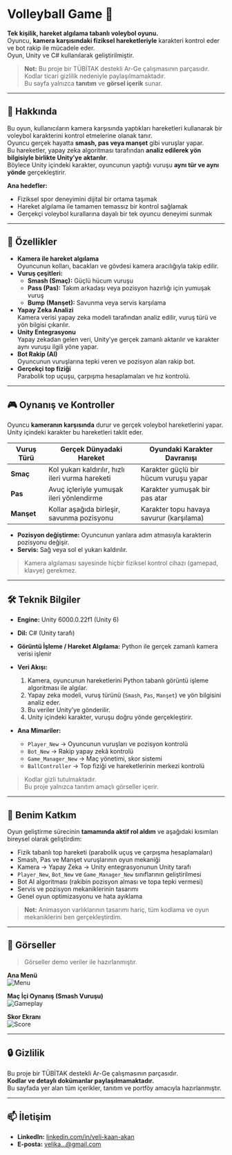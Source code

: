 # Volleyball Game 🏐

**Tek kişilik, hareket algılama tabanlı voleybol oyunu.**  
Oyuncu, **kamera karşısındaki fiziksel hareketleriyle** karakteri kontrol eder ve bot rakip ile mücadele eder.  
Oyun, Unity ve C# kullanılarak geliştirilmiştir.  

> **Not:** Bu proje bir TÜBİTAK destekli Ar-Ge çalışmasının parçasıdır.  
> Kodlar ticari gizlilik nedeniyle paylaşılmamaktadır.  
> Bu sayfa yalnızca **tanıtım** ve **görsel içerik** sunar.

---

## 🎯 Hakkında
Bu oyun, kullanıcıların kamera karşısında yaptıkları hareketleri kullanarak bir voleybol karakterini kontrol etmelerine olanak tanır.  
Oyuncu gerçek hayatta **smash, pas veya manşet** gibi vuruşlar yapar.  
Bu hareketler, yapay zeka algoritması tarafından **analiz edilerek yön bilgisiyle birlikte Unity’ye aktarılır**.  
Böylece Unity içindeki karakter, oyuncunun yaptığı vuruşu **aynı tür ve aynı yönde** gerçekleştirir.

**Ana hedefler:**
- Fiziksel spor deneyimini dijital bir ortama taşımak
- Hareket algılama ile tamamen temassız bir kontrol sağlamak
- Gerçekçi voleybol kurallarına dayalı bir tek oyuncu deneyimi sunmak

---

## 🚀 Özellikler
- **Kamera ile hareket algılama**  
  Oyuncunun kolları, bacakları ve gövdesi kamera aracılığıyla takip edilir.
- **Vuruş çeşitleri:**  
  - **Smash (Smaç):** Güçlü hücum vuruşu  
  - **Pass (Pas):** Takım arkadaşı veya pozisyon hazırlığı için yumuşak vuruş  
  - **Bump (Manşet):** Savunma veya servis karşılama  
- **Yapay Zeka Analizi**  
  Kamera verisi yapay zeka modeli tarafından analiz edilir, vuruş türü ve yön bilgisi çıkarılır.
- **Unity Entegrasyonu**  
  Yapay zekadan gelen veri, Unity’ye gerçek zamanlı aktarılır ve karakter aynı vuruşu ilgili yöne yapar.
- **Bot Rakip (AI)**  
  Oyuncunun vuruşlarına tepki veren ve pozisyon alan rakip bot.
- **Gerçekçi top fiziği**  
  Parabolik top uçuşu, çarpışma hesaplamaları ve hız kontrolü.

---

## 🎮 Oynanış ve Kontroller
Oyuncu **kameranın karşısında** durur ve gerçek voleybol hareketlerini yapar.  
Unity içindeki karakter bu hareketleri taklit eder.

| Vuruş Türü | Gerçek Dünyadaki Hareket | Oyundaki Karakter Davranışı |
|------------|--------------------------|-----------------------------|
| **Smaç** | Kol yukarı kaldırılır, hızlı ileri vurma hareketi | Karakter güçlü bir hücum vuruşu yapar |
| **Pas** | Avuç içleriyle yumuşak ileri yönlendirme | Karakter yumuşak bir pas atar |
| **Manşet** | Kollar aşağıda birleşir, savunma pozisyonu | Karakter topu havaya savurur (karşılama) |

- **Pozisyon değiştirme:** Oyuncunun yanlara adım atmasıyla karakterin pozisyonu değişir.
- **Servis:** Sağ veya sol el yukarı kaldırılır.

> Kamera algılaması sayesinde hiçbir fiziksel kontrol cihazı (gamepad, klavye) gerekmez.

---

## 🛠 Teknik Bilgiler
- **Engine:** Unity 6000.0.22f1 (Unity 6)
- **Dil:** C# (Unity tarafı)
- **Görüntü İşleme / Hareket Algılama:** Python ile gerçek zamanlı kamera verisi işlenir
- **Veri Akışı:**
  1. Kamera, oyuncunun hareketlerini Python tabanlı görüntü işleme algoritması ile algılar.  
  2. Yapay zeka modeli, vuruş türünü (`Smash`, `Pas`, `Manşet`) ve yön bilgisini analiz eder.  
  3. Bu veriler Unity’ye gönderilir.  
  4. Unity içindeki karakter, vuruşu doğru yönde gerçekleştirir.

- **Ana Mimariler:**
  - `Player_New` → Oyuncunun vuruşları ve pozisyon kontrolü
  - `Bot_New` → Rakip yapay zekâ kontrolü
  - `Game_Manager_New` → Maç yönetimi, skor sistemi
  - `BallController` → Top fiziği ve hareketlerinin merkezi kontrolü

> Kodlar gizli tutulmaktadır.  
> Bu proje yalnızca tanıtım amaçlı görseller içerir.

---

## 👤 Benim Katkım
Oyun geliştirme sürecinin **tamamında aktif rol aldım** ve aşağıdaki kısımları bireysel olarak geliştirdim:

- Fizik tabanlı top hareketi (parabolik uçuş ve çarpışma hesaplamaları)
- Smash, Pas ve Manşet vuruşlarının oyun mekaniği
- Kamera → Yapay Zeka → Unity entegrasyonunun Unity tarafı
- `Player_New`, `Bot_New` ve `Game_Manager_New` sınıflarının geliştirilmesi
- Bot AI algoritması (rakibin pozisyon alması ve topa tepki vermesi)
- Servis ve pozisyon mekaniklerinin tasarımı
- Genel oyun optimizasyonu ve hata ayıklama

> **Not:** Animasyon varlıklarının tasarımı hariç, tüm kodlama ve oyun mekaniklerini ben gerçekleştirdim.

---

## 📸 Görseller
> Görseller demo veriler ile hazırlanmıştır.

**Ana Menü**  
![Menu](./screenshots/menu.png)

**Maç İçi Oynanış (Smash Vuruşu)**  
![Gameplay](./screenshots/gameplay.gif)

**Skor Ekranı**  
![Score](./screenshots/score-screen.png)

---

## 🔒 Gizlilik
Bu proje bir TÜBİTAK destekli Ar-Ge çalışmasının parçasıdır.  
**Kodlar ve detaylı dokümanlar paylaşılmamaktadır.**  
Bu sayfada yer alan tüm içerikler, tanıtım ve portföy amacıyla hazırlanmıştır.

---

## 📫 İletişim
- **LinkedIn:** [linkedin.com/in/veli-kaan-akan](https://linkedin.com/in/veli-kaan-akan)  
- **E-posta:** velika...@gmail.com
